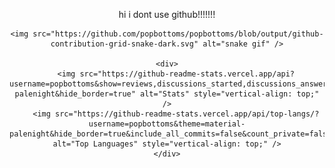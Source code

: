 <center>
    <p>hi i dont use github!!!!!!!</p>

    <img src="https://github.com/popbottoms/popbottoms/blob/output/github-contribution-grid-snake-dark.svg" alt="snake gif" />

    <div>
        <img src="https://github-readme-stats.vercel.app/api?username=popbottoms&show=reviews,discussions_started,discussions_answered,prs_merged,prs_merged_percentage&theme=material-palenight&hide_border=true" alt="Stats" style="vertical-align: top;" />
        <img src="https://github-readme-stats.vercel.app/api/top-langs/?username=popbottoms&theme=material-palenight&hide_border=true&include_all_commits=false&count_private=false&layout=compact" alt="Top Languages" style="vertical-align: top;" />
    </div>
</center>
